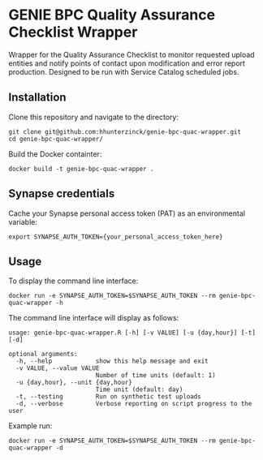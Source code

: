 # GENIE BPC Quality Assurance Checklist Wrapper

Wrapper for the Quality Assurance Checklist to monitor requested upload entities and notify points of contact upon modification and error report production.  Designed to be run with Service Catalog scheduled jobs.  

## Installation

Clone this repository and navigate to the directory:
```
git clone git@github.com:hhunterzinck/genie-bpc-quac-wrapper.git
cd genie-bpc-quac-wrapper/
```

Build the Docker containter:
```
docker build -t genie-bpc-quac-wrapper .
```

## Synapse credentials

Cache your Synapse personal access token (PAT) as an environmental variable:
```
export SYNAPSE_AUTH_TOKEN={your_personal_access_token_here}
```

## Usage 

To display the command line interface:
```
docker run -e SYNAPSE_AUTH_TOKEN=$SYNAPSE_AUTH_TOKEN --rm genie-bpc-quac-wrapper -h
```

The command line interface will display as follows:
```
usage: genie-bpc-quac-wrapper.R [-h] [-v VALUE] [-u {day,hour}] [-t] [-d]

optional arguments:
  -h, --help            show this help message and exit
  -v VALUE, --value VALUE
                        Number of time units (default: 1)
  -u {day,hour}, --unit {day,hour}
                        Time unit (default: day)
  -t, --testing         Run on synthetic test uploads
  -d, --verbose         Verbose reporting on script progress to the user
```

Example run: 
```
docker run -e SYNAPSE_AUTH_TOKEN=$SYNAPSE_AUTH_TOKEN --rm genie-bpc-quac-wrapper -d 
```
